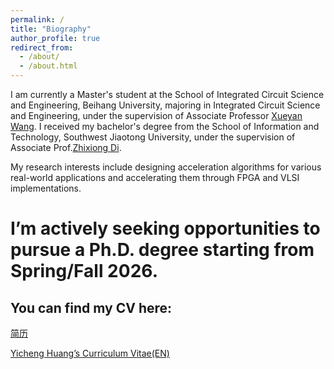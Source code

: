 ```yaml
---
permalink: /
title: "Biography"
author_profile: true
redirect_from: 
  - /about/
  - /about.html
---
```


I am currently a Master's student at the School of Integrated Circuit Science and Engineering, Beihang University, majoring in Integrated Circuit Science and Engineering, under the supervision of Associate Professor [Xueyan Wang](https://shi.buaa.edu.cn/wangxueyan/zh_CN/). I received my bachelor's degree from the School of Information and Technology, Southwest Jiaotong University, under the supervision of Associate Prof.[Zhixiong Di](https://www.dizhixiong.cn/).

My research interests include designing acceleration algorithms for various real-world applications and accelerating them through FPGA and VLSI implementations.

I’m actively seeking opportunities to pursue a Ph.D. degree starting from Spring/Fall 2026.
======

You can find my CV here:
------

[简历](./assets/Yicheng_CV_v0_3.pdf)

[Yicheng Huang’s Curriculum Vitae(EN)](./assets/Yicheng_CV_EN.pdf)

